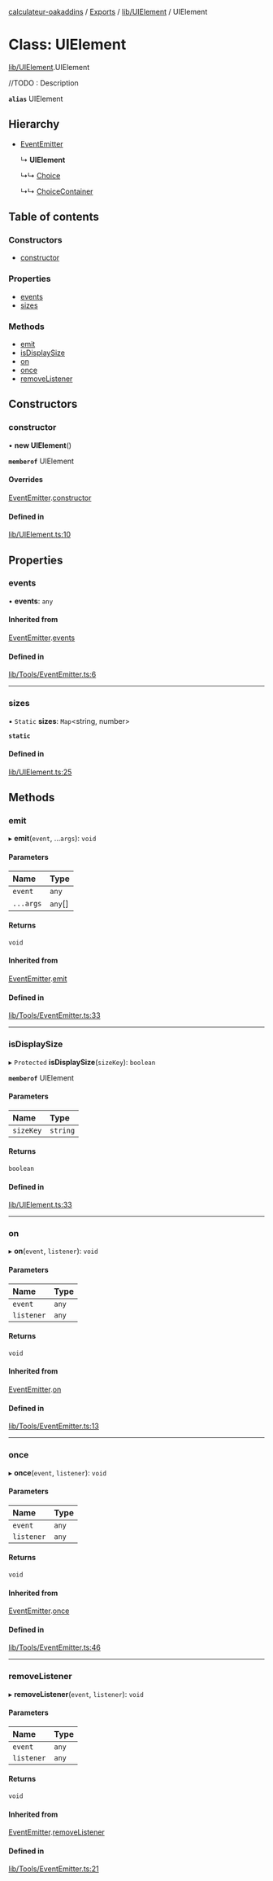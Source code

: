[calculateur-oakaddins](../README.md) / [Exports](../modules.md) / [lib/UIElement](../modules/lib_uielement.md) / UIElement

# Class: UIElement

[lib/UIElement](../modules/lib_uielement.md).UIElement

//TODO : Description

**`alias`** UIElement

## Hierarchy

- [EventEmitter](lib_tools_eventemitter.eventemitter.md)

  ↳ **UIElement**

  ↳↳ [Choice](lib_choicesmanagement_choices_choice.choice.md)

  ↳↳ [ChoiceContainer](lib_choicesmanagement_choices_choicecontainer.choicecontainer.md)

## Table of contents

### Constructors

- [constructor](lib_uielement.uielement.md#constructor)

### Properties

- [events](lib_uielement.uielement.md#events)
- [sizes](lib_uielement.uielement.md#sizes)

### Methods

- [emit](lib_uielement.uielement.md#emit)
- [isDisplaySize](lib_uielement.uielement.md#isdisplaysize)
- [on](lib_uielement.uielement.md#on)
- [once](lib_uielement.uielement.md#once)
- [removeListener](lib_uielement.uielement.md#removelistener)

## Constructors

### constructor

• **new UIElement**()

**`memberof`** UIElement

#### Overrides

[EventEmitter](lib_tools_eventemitter.eventemitter.md).[constructor](lib_tools_eventemitter.eventemitter.md#constructor)

#### Defined in

[lib/UIElement.ts:10](https://github.com/P0ulpy/Configurateur-OakAddins/blob/cc0811b/src/lib/UIElement.ts#L10)

## Properties

### events

• **events**: `any`

#### Inherited from

[EventEmitter](lib_tools_eventemitter.eventemitter.md).[events](lib_tools_eventemitter.eventemitter.md#events)

#### Defined in

[lib/Tools/EventEmitter.ts:6](https://github.com/P0ulpy/Configurateur-OakAddins/blob/cc0811b/src/lib/Tools/EventEmitter.ts#L6)

___

### sizes

▪ `Static` **sizes**: `Map`<string, number\>

**`static`**

#### Defined in

[lib/UIElement.ts:25](https://github.com/P0ulpy/Configurateur-OakAddins/blob/cc0811b/src/lib/UIElement.ts#L25)

## Methods

### emit

▸ **emit**(`event`, ...`args`): `void`

#### Parameters

| Name | Type |
| :------ | :------ |
| `event` | `any` |
| `...args` | `any`[] |

#### Returns

`void`

#### Inherited from

[EventEmitter](lib_tools_eventemitter.eventemitter.md).[emit](lib_tools_eventemitter.eventemitter.md#emit)

#### Defined in

[lib/Tools/EventEmitter.ts:33](https://github.com/P0ulpy/Configurateur-OakAddins/blob/cc0811b/src/lib/Tools/EventEmitter.ts#L33)

___

### isDisplaySize

▸ `Protected` **isDisplaySize**(`sizeKey`): `boolean`

**`memberof`** UIElement

#### Parameters

| Name | Type |
| :------ | :------ |
| `sizeKey` | `string` |

#### Returns

`boolean`

#### Defined in

[lib/UIElement.ts:33](https://github.com/P0ulpy/Configurateur-OakAddins/blob/cc0811b/src/lib/UIElement.ts#L33)

___

### on

▸ **on**(`event`, `listener`): `void`

#### Parameters

| Name | Type |
| :------ | :------ |
| `event` | `any` |
| `listener` | `any` |

#### Returns

`void`

#### Inherited from

[EventEmitter](lib_tools_eventemitter.eventemitter.md).[on](lib_tools_eventemitter.eventemitter.md#on)

#### Defined in

[lib/Tools/EventEmitter.ts:13](https://github.com/P0ulpy/Configurateur-OakAddins/blob/cc0811b/src/lib/Tools/EventEmitter.ts#L13)

___

### once

▸ **once**(`event`, `listener`): `void`

#### Parameters

| Name | Type |
| :------ | :------ |
| `event` | `any` |
| `listener` | `any` |

#### Returns

`void`

#### Inherited from

[EventEmitter](lib_tools_eventemitter.eventemitter.md).[once](lib_tools_eventemitter.eventemitter.md#once)

#### Defined in

[lib/Tools/EventEmitter.ts:46](https://github.com/P0ulpy/Configurateur-OakAddins/blob/cc0811b/src/lib/Tools/EventEmitter.ts#L46)

___

### removeListener

▸ **removeListener**(`event`, `listener`): `void`

#### Parameters

| Name | Type |
| :------ | :------ |
| `event` | `any` |
| `listener` | `any` |

#### Returns

`void`

#### Inherited from

[EventEmitter](lib_tools_eventemitter.eventemitter.md).[removeListener](lib_tools_eventemitter.eventemitter.md#removelistener)

#### Defined in

[lib/Tools/EventEmitter.ts:21](https://github.com/P0ulpy/Configurateur-OakAddins/blob/cc0811b/src/lib/Tools/EventEmitter.ts#L21)
